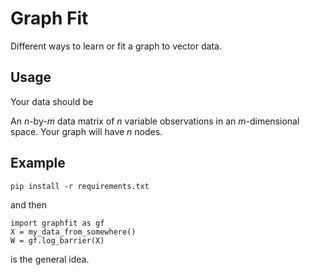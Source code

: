 # Graph Fit

Different ways to learn or fit a graph to vector data.

## Usage

Your data should be

An *n*-by-*m* data matrix of *n* variable observations in an *m*-dimensional space. Your graph will have *n* nodes.

## Example

```
pip install -r requirements.txt
```

and then

```
import graphfit as gf
X = my_data_from_somewhere()
W = gf.log_barrier(X)
```

is the general idea.
